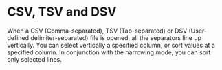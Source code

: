 # CSV, TSV and DSV

When a CSV (Comma-separated), TSV (Tab-separated) or DSV (User-defined delimiter-separated) file is opened, all the separators line up vertically. You can select vertically a specified column, or sort values at a specified column. In conjunction with the narrowing mode, you can sort only selected
lines.
